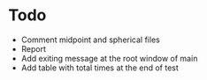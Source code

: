 # Todo
- Comment midpoint and spherical files
- Report
- Add exiting message at the root window of main
- Add table with total times at the end of test
